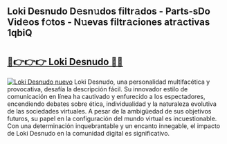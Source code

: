 ## Loki Desnudo D𝚎sn𝚞dos filtr𝚊dos - Parts-sDo Vid𝚎os f𝚘tos - N𝚞evas filtr𝚊ciones atr𝚊ctivas 1qbiQ

# <h2><a href="http://mb3ovc8.tromn.icu/?c=Loki+Desnudo">🔗👉👉👉 Loki Desnudo 🔗🔗</a></h2>

[![Loki Desnudo nuevo](https://i.imgur.com/pEAQMta.gif)](http://mb3ovc8.tromn.icu/?c=Loki+Desnudo)
Loki Desnudo, una personalidad multifacética y provocativa, desafía la descripción fácil. Su innovador estilo de comunicación en línea ha cautivado y enfurecido a los espectadores, encendiendo debates sobre ética, individualidad y la naturaleza evolutiva de las sociedades virtuales. A pesar de la ambigüedad de sus objetivos futuros, su papel en la configuración del mundo virtual es incuestionable. Con una determinación inquebrantable y un encanto innegable, el impacto de Loki Desnudo en la comunidad digital es significativo.
